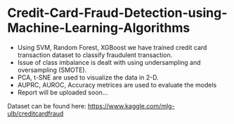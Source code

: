 # Credit-Card-Fraud-Detection-using-Machine-Learning-Algorithms
- Using SVM, Random Forest, XGBoost we have trained credit card transaction dataset to classify fraudulent transaction. 
- Issue of class imbalance is dealt with using undersampling and oversampling (SMOTE). 
- PCA, t-SNE are used to visualize the data in 2-D. 
- AUPRC, AUROC, Accuracy metrices are used to evaluate the models 
- Report will be uploaded soon...

Dataset can be found here: https://www.kaggle.com/mlg-ulb/creditcardfraud
